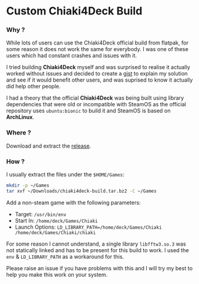 # Custom Chiaki4Deck Build

### Why ?

While lots of users can use the Chiaki4Deck official build from flatpak, for some reason
it does not work the same for everybody. I was one of these users which had constant crashes
and issues with it.

I tried building **Chiaki4Deck** myself and was surprised to realise it actually worked
without issues and decided to create a
[gist](https://gist.github.com/tvidal-net/dda93291eb5898d43ae268e063c928be)
to explain my solution and see if it would benefit other users, and was suprised to know
it actually did help other people.

I had a theory that the official **Chiaki4Deck** was being built using library dependencies that
were old or incompatible with SteamOS as the official repository uses `ubuntu:bionic` to build it
and SteamOS is based on **ArchLinux**.

### Where ?

Download and extract the [release](//github.com/tvidal-net/chiaki4deck-build/releases/tag/v1.0).

### How ?

I usually extract the files under the `$HOME/Games`:
```bash
mkdir -p ~/Games
tar xvf ~/Downloads/chiaki4deck-build.tar.bz2 -C ~/Games
```

Add a non-steam game with the following parameters:
* Target: `/usr/bin/env`
* Start In: `/home/deck/Games/Chiaki`
* Launch Options: `LD_LIBRARY_PATH=/home/deck/Games/Chiaki /home/deck/Games/Chiaki/chiaki`

For some reason I cannot understand, a single library `libfftw3.so.3` was not statically linked
and has to be present for this build to work. I used the `env` & `LD_LIBRARY_PATH` as a workaround
for this.

Please raise an issue if you have problems with this and I will try my best to help
you make this work on your system.